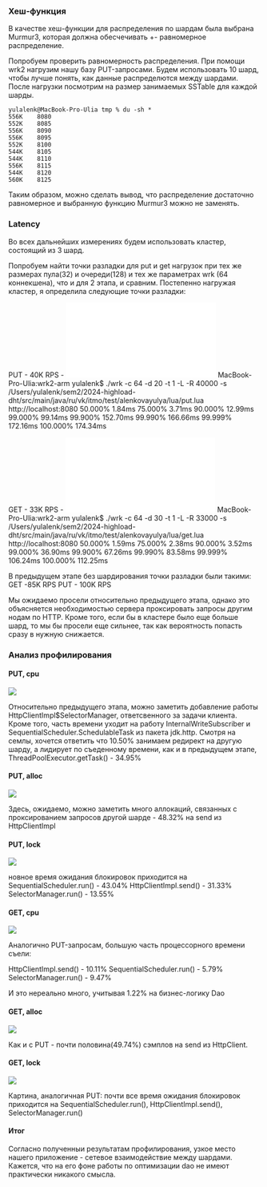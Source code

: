 ### Хеш-функция

В качестве хеш-функции для распределения по шардам была выбрана Murmur3, которая должна обесчечивать +- равномерное распределение. 

Попробуем проверить равномерность распределения. При помощи wrk2 нагрузим нашу базу PUT-запросами. Будем использовать 10 шард, чтобы лучше понять, как данные распределются между шардами. После нагрузки посмотрим на размер занимаемых SSTable для каждой шарды.

 ```
yulalenk@MacBook-Pro-Ulia tmp % du -sh *
556K    8080
552K    8085
556K    8090
556K    8095
552K    8100
544K    8105
544K    8110
556K    8115
544K    8120
560K    8125

 ```
Таким образом, можно сделать вывод, что распределение достаточно равномерное и выбранную функцию Murmur3 можно не заменять.

### Latency

Во всех дальнейших измерениях будем использовать кластер, состоящий из 3 шард. 

Попробуем найти точки разладки для put и get нагрузок при тех же размерах пула(32) и очереди(128) и тех же параметрах wrk (64 коннекшена), что и для 2 этапа, и сравним. 
Постепенно нагружая кластер, я определила следующие точки разладки: 

PUT - 40K RPS - ![](../results_stage3/wrk2_put.txt)
MacBook-Pro-Ulia:wrk2-arm yulalenk$ ./wrk -c 64 -d 20 -t 1 -L -R 40000 -s /Users/yulalenk/sem2/2024-highload-dht/src/main/java/ru/vk/itmo/test/alenkovayulya/lua/put.lua http://localhost:8080
50.000%    1.84ms
75.000%    3.71ms
90.000%   12.99ms
99.000%   99.14ms
99.900%  152.70ms
99.990%  166.66ms
99.999%  172.16ms
100.000%  174.34ms

GET - 33K RPS - ![](../results_stage3/wrk2_get.txt)
MacBook-Pro-Ulia:wrk2-arm yulalenk$ ./wrk -c 64 -d 30 -t 1 -L -R 33000 -s /Users/yulalenk/sem2/2024-highload-dht/src/main/java/ru/vk/itmo/test/alenkovayulya/lua/get.lua http://localhost:8080
50.000%    1.59ms
75.000%    2.38ms
90.000%    3.52ms
99.000%   36.90ms
99.900%   67.26ms
99.990%   83.58ms
99.999%  106.24ms
100.000%  112.25ms

В предыдущем этапе без шардирования точки разладки были такими:
GET -85K RPS
PUT - 100K RPS

Мы ожидаемо просели относительно предыдущего этапа, однако это объясняется необходимостью сервера проксировать запросы другим нодам по HTTP. 
Кроме того, если бы в кластере было еще больше шард, то мы бы просели еще сильнее, так как вероятность попасть сразу в нужную снижается. 

### Анализ профилирования

#### PUT, cpu

![](../results_stage3/asprof-put-cpu.png)

Относительно предыдущего этапа, можно заметить добавление работы HttpClientImpl$SelectorManager, ответсвенного за задачи клиента.
Кроме того, часть времени уходит на работу InternalWriteSubscriber и SequentialScheduler.SchedulableTask из пакета jdk.http.
Смотря на семлы, хочется ответить что 10.50% занимаем редирект на другую шарду, а лидирует по съеденному времени, как и в предыдущем этапе, ThreadPoolExecutor.getTask() - 34.95%


#### PUT, alloc

![](../results_stage3/asprof-put-alloc.png)

Здесь, ожидаемо, можно заметить много аллокаций, связанных с проксированием запросов другой шарде - 48.32% на send из HttpClientImpl


#### PUT, lock

![](../results_stage3/asprof-put-lock.png)

новное время ожидания блокировок приходится на 
SequentialScheduler.run() - 43.04%
HttpClientImpl.send() - 31.33%
SelectorManager.run() - 13.55%


#### GET, cpu

![](../results_stage3/asprof-get-cpu.png)

Аналогично PUT-запросам, большую часть процессорного времени съели:

HttpClientImpl.send() - 10.11% 
SequentialScheduler.run() - 5.79%
SelectorManager.run() - 9.47%

И это нереально много, учитывая 1.22% на бизнес-логику Dao

#### GET, alloc

![](../results_stage3/asprof-get-alloc.png)

Как и с PUT - почти половина(49.74%) сэмплов на send из HttpClient.

#### GET, lock

![](../results_stage3/asprof-get-lock.png)

Картина, аналогичная PUT: почти все время ожидания блокировок приходится на SequentialScheduler.run(), HttpClientImpl.send(), SelectorManager.run()

#### Итог

Согласно полученныи результатам профилирования, узкое место нашего приложение  - сетевое взаимодействие между шардами.
Кажется, что на его фоне работы по оптимизации dao не имеют практически никакого смысла.


